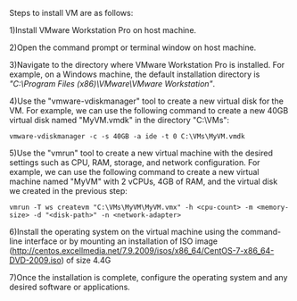 Steps to install VM are as follows:

1)Install VMware Workstation Pro on host machine.

2)Open the command prompt or terminal window on host machine.

3)Navigate to the directory where VMware Workstation Pro is installed. For example, on a Windows machine, the default installation directory is *"C:\Program Files (x86)\VMware\VMware Workstation"*.

4)Use the "vmware-vdiskmanager" tool to create a new virtual disk for the VM. For example, we can use the following command to create a new 40GB virtual disk named "MyVM.vmdk" in the directory "C:\VMs":
```
vmware-vdiskmanager -c -s 40GB -a ide -t 0 C:\VMs\MyVM.vmdk
```

5)Use the "vmrun" tool to create a new virtual machine with the desired settings such as CPU, RAM, storage, and network configuration. For example, we can use the following command to create a new virtual machine named "MyVM" with 2 vCPUs, 4GB of RAM, and the virtual disk we created in the previous step:
```
vmrun -T ws createvm "C:\VMs\MyVM\MyVM.vmx" -h <cpu-count> -m <memory-size> -d "<disk-path>" -n <network-adapter>
```

6)Install the operating system on the virtual machine using the command-line interface or by mounting an installation of ISO image (http://centos.excellmedia.net/7.9.2009/isos/x86_64/CentOS-7-x86_64-DVD-2009.iso) of size 4.4G

7)Once the installation is complete, configure the operating system and any desired software or applications.
